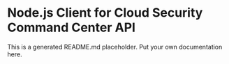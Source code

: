 # Node.js Client for Cloud Security Command Center API
This is a generated README.md placeholder. Put your own documentation here.